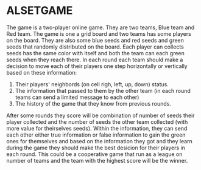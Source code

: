 # ALSETGAME

The game is a two-player online game. They are two teams, Blue team and Red team. The game is one a grid board and two teams has some players on the board.
They are also some blue seeds and red seeds and green seeds that randomly distributed on the board. Each player can collects seeds has the same color with itself and both the team can each green seeds when they reach there.
In each round each team should make a decision to move each of their players one step horizontally or vertically based on these information:

1) Their players' neighbords (on cell righ, left, up, down) status. 
2) The information that passed to them by the other team (in each round teams can send a limited message to each other)
3) The history of the game that they know from previous rounds.

After some rounds they score will be combination of number of seeds their player collected and the number of seeds the other team collected (with more value for theirselves seeds). Within the information, they can 
send each other either true information or false information to gain the green ones for themselves and based on the information they got and they learn during the game
they should make the best desicion for their players in each round. This could be a cooperative game that run as a league on number of teams and the team with the highest score will be the winner.
